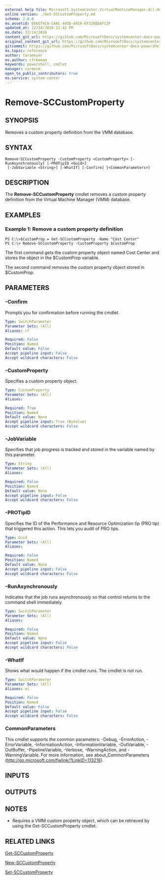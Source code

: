 ```yaml
---
external help file: Microsoft.SystemCenter.VirtualMachineManager.dll-Help.xml
online version: ./Get-SCCustomProperty.md
schema: 2.0.0
ms.assetid: E66D74CA-CAAC-445D-A916-EF326BDAFC2F
updated_at: 12/14/2016 11:43 PM
ms.date: 12/14/2016
content_git_url: https://github.com/MicrosoftDocs/systemcenter-docs-powershell/blob/master/systemcenter-cmdlets/SystemCenter2016/VirtualMachineManager/v1.0/Remove-SCCustomProperty.md
original_content_git_url: https://github.com/MicrosoftDocs/systemcenter-docs-powershell/blob/master/systemcenter-cmdlets/SystemCenter2016/VirtualMachineManager/v1.0/Remove-SCCustomProperty.md
gitcommit: https://github.com/MicrosoftDocs/systemcenter-docs-powershell/blob/96cd9bd2780eb6b78c540fa00d3b8a4313e3ed40/systemcenter-cmdlets/SystemCenter2016/VirtualMachineManager/v1.0/Remove-SCCustomProperty.md
ms.topic: reference
author: tarameyer
ms.author: cfreeman
keywords: powershell, cmdlet
manager: carmonm
open_to_public_contributors: true
ms.service: system-center
---
```


# Remove-SCCustomProperty

## SYNOPSIS
Removes a custom property definition from the VMM database.

## SYNTAX

```
Remove-SCCustomProperty -CustomProperty <CustomProperty> [-RunAsynchronously] [-PROTipID <Guid>]
 [-JobVariable <String>] [-WhatIf] [-Confirm] [<CommonParameters>]
```

## DESCRIPTION
The **Remove-SCCustomProperty** cmdlet removes a custom property definition from the Virtual Machine Manager (VMM) database.

## EXAMPLES

### Example 1: Remove a custom property definition
```
PS C:\>$CustomProp = Get-SCCustomProperty -Name "Cost Center"
PS C:\> Remove-SCCustomProperty -CustomProperty $CustomProp
```

The first command gets the custom property object named Cost Center and stores the object in the $CustomProp variable.

The second command removes the custom property object stored in $CustomProp.

## PARAMETERS

### -Confirm
Prompts you for confirmation before running the cmdlet.

```yaml
Type: SwitchParameter
Parameter Sets: (All)
Aliases: cf

Required: False
Position: Named
Default value: False
Accept pipeline input: False
Accept wildcard characters: False
```

### -CustomProperty
Specifies a custom property object.

```yaml
Type: CustomProperty
Parameter Sets: (All)
Aliases: 

Required: True
Position: Named
Default value: None
Accept pipeline input: True (ByValue)
Accept wildcard characters: False
```

### -JobVariable
Specifies that job progress is tracked and stored in the variable named by this parameter.

```yaml
Type: String
Parameter Sets: (All)
Aliases: 

Required: False
Position: Named
Default value: None
Accept pipeline input: False
Accept wildcard characters: False
```

### -PROTipID
Specifies the ID of the Performance and Resource Optimization tip (PRO tip) that triggered this action.
This lets you audit of PRO tips.

```yaml
Type: Guid
Parameter Sets: (All)
Aliases: 

Required: False
Position: Named
Default value: None
Accept pipeline input: False
Accept wildcard characters: False
```

### -RunAsynchronously
Indicates that the job runs asynchronously so that control returns to the command shell immediately.

```yaml
Type: SwitchParameter
Parameter Sets: (All)
Aliases: 

Required: False
Position: Named
Default value: None
Accept pipeline input: False
Accept wildcard characters: False
```

### -WhatIf
Shows what would happen if the cmdlet runs.
The cmdlet is not run.

```yaml
Type: SwitchParameter
Parameter Sets: (All)
Aliases: wi

Required: False
Position: Named
Default value: False
Accept pipeline input: False
Accept wildcard characters: False
```

### CommonParameters
This cmdlet supports the common parameters: -Debug, -ErrorAction, -ErrorVariable, -InformationAction, -InformationVariable, -OutVariable, -OutBuffer, -PipelineVariable, -Verbose, -WarningAction, and -WarningVariable. For more information, see about_CommonParameters (http://go.microsoft.com/fwlink/?LinkID=113216).

## INPUTS

## OUTPUTS

## NOTES
* Requires a VMM custom property object, which can be retrieved by using the Get-SCCustomProperty cmdlet.

## RELATED LINKS

[Get-SCCustomProperty](xref:SystemCenter2016/VirtualMachineManager/v1.0/Get-SCCustomProperty.md)

[New-SCCustomProperty](xref:SystemCenter2016/VirtualMachineManager/v1.0/New-SCCustomProperty.md)

[Set-SCCustomProperty](xref:SystemCenter2016/VirtualMachineManager/v1.0/Set-SCCustomProperty.md)

